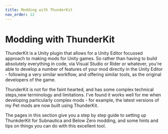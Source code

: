 ```yaml
---
title: Modding with ThunderKit
nav_order: 12
---
```


# Modding with ThunderKit

ThunderKit is a Unity plugin that allows for a Unity Editor focussed approach to making mods for Unity games. So rather than having to build absolutely everything in code, via Visual Studio or Rider or whatever, you're able to develop a number of features of your mod directly in the Unity Editor - following a very similar workflow, and offering similar tools, as the original developers of the game.

ThunderKit is not for the faint hearted, and has some complex technical steps,new terminology and limitations. I've found it works well for me when developing particularly complex mods - for example, the latest versions of my Pet mods are now built using ThunderKit.

The pages in this section give you a step by step guide to setting up ThunkderKit for Subnautica and Below Zero modding, and some hints and tips on things you can do with this excellent tool.